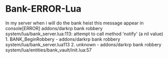 Bank-ERROR-Lua
==============

In my server when i will do the bank heist this message appear in console[ERROR] addons/darkrp bank robbery system/lua/bank_server.lua:113: attempt to call method 'notify' (a nil value) 	1. BANK_BeginRobbery - addons/darkrp bank robbery system/lua/bank_server.lua113 	  2. unknown - addons/darkrp bank robbery system/lua/entities/bank_vault/init.lua:57
